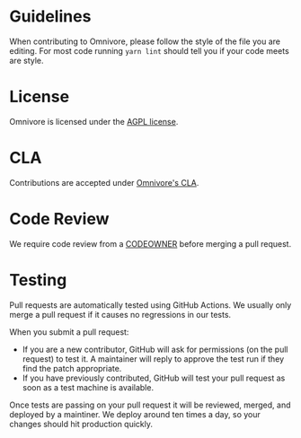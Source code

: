 Guidelines
==========

When contributing to Omnivore, please follow the style of the file you
are editing. For most code running `yarn lint` should tell you if
your code meets are style.


License
=======

Omnivore is licensed under the [AGPL license](https://github.com/omnivore-app/omnivore/blob/main/LICENSE).

CLA
=======

Contributions are accepted under [Omnivore's CLA](https://cla-assistant.io/omnivore-app/omnivore).

Code Review
=======
We require code review from a [CODEOWNER](https://github.com/omnivore-app/omnivore/blob/main/.github/CODEOWNERS) before merging a pull request.

Testing
=======

Pull requests are automatically tested using GitHub Actions. We
usually only merge a pull request if it causes no regressions in
our tests.

When you submit a pull request:

* If you are a new contributor, GitHub will ask for permissions (on
  the pull request) to test it. A maintainer will reply to approve
  the test run if they find the patch appropriate.
* If you have previously contributed, GitHub will test your pull 
  request as soon as a test machine is available.

Once tests are passing on your pull request it will be reviewed, 
merged, and deployed by a maintiner. We deploy around ten times
a day, so your changes should hit production quickly.
